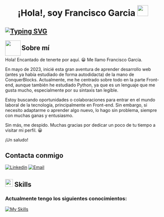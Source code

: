 <h1 align="center"><b>¡Hola!, soy Francisco Garcia </b><img src="https://media.giphy.com/media/hvRJCLFzcasrR4ia7z/giphy.gif" width="35"></h1>

## [![Typing SVG](https://readme-typing-svg.demolab.com/?lines=Estudiante+desarrollo+FullStack)](https://git.io/typing-svg)

<img align="left" src = "https://user-images.githubusercontent.com/63050133/156777293-72a6e681-2582-4a9d-ad92-09d1181d47c7.gif" width = 50px height=50px> 

## Sobre mí
Hola! Encantado de tenerte por aquí. 😀 Me llamo Francisco García.

En mayo de 2023, inicié esta gran aventura de aprender desarrollo web (antes ya había estudiado de forma autodidacta) de la mano de ConquerBlocks. Actualmente, me he centrado sobre todo en la parte Front-end, aunque también he estudiado Python, ya que es un lenguaje que me gusta mucho, especialmente por su sintaxis tan legible.

Estoy buscando oportunidades o colaboraciones para entrar en el mundo laboral de la tecnología, principalmente en Front-end. Sin embargo, si necesito adaptarme o aprender algo nuevo, lo hago sin problema, siempre con muchas ganas y entusiasmo.

Sin más, me despido. Muchas gracias por dedicar un poco de tu tiempo a visitar mi perfil. 😀

¡Un saludo!

## Contacta conmigo

[![Linkedin](https://img.shields.io/badge/-LinkedIn-blue?style=flat&logo=Linkedin&logoColor=white)](https://www.linkedin.com/in/francisco-garcía-lópez-0314642b9) [![Email](https://img.shields.io/badge/-Gmail-black?style=flat&logo=Gmail&logoColor=white)](mailto:frangarcia3021@gmail.com)

## <img src="https://media2.giphy.com/media/QssGEmpkyEOhBCb7e1/giphy.gif?cid=ecf05e47a0n3gi1bfqntqmob8g9aid1oyj2wr3ds3mg700bl&rid=giphy.gif" width ="25"><b> Skills</b>
### Actualmente tengo los siguientes conocimientos:
[![My Skills](https://skillicons.dev/icons?i=js,html,css,git,github,python)](https://skillicons.dev)

